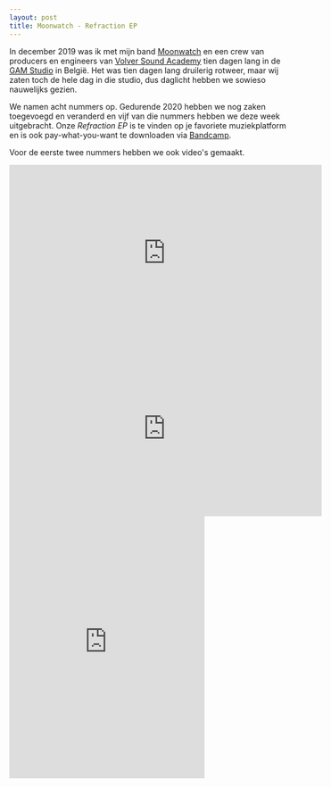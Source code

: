 ```yaml
---
layout: post
title: Moonwatch - Refraction EP
---
```


In december 2019 was ik met mijn band [Moonwatch](https://moonwatch.band) en een crew van producers en engineers van [Volver Sound Academy](http://volversoundacademy.nl) tien dagen lang in de [GAM Studio](https://www.gamstudios.com) in België.
Het was tien dagen lang druilerig rotweer, maar wij zaten toch de hele dag in die studio, dus daglicht hebben we sowieso nauwelijks gezien.

We namen acht nummers op.
Gedurende 2020 hebben we nog zaken toegevoegd en veranderd en vijf van die nummers hebben we deze week uitgebracht.
Onze _Refraction EP_ is te vinden op je favoriete muziekplatform en is ook pay-what-you-want te downloaden via [Bandcamp](https://moonwatch.bandcamp.com/album/refraction-ep).

Voor de eerste twee nummers hebben we ook video's gemaakt.

<iframe width="560" height="315" src="https://www.youtube.com/embed/vuMxCRZ43vY" frameborder="0" allow="accelerometer; autoplay; clipboard-write; encrypted-media; gyroscope; picture-in-picture" allowfullscreen></iframe>

<iframe width="560" height="315" src="https://www.youtube.com/embed/O7MJwu36buc" frameborder="0" allow="accelerometer; autoplay; clipboard-write; encrypted-media; gyroscope; picture-in-picture" allowfullscreen></iframe>

<iframe style="border: 0; width: 350px; height: 470px;" src="https://bandcamp.com/EmbeddedPlayer/album=496263388/size=large/bgcol=ffffff/linkcol=0687f5/tracklist=false/transparent=true/" seamless><a href="https://moonwatch.bandcamp.com/album/refraction-ep">Refraction EP by Moonwatch</a></iframe>
